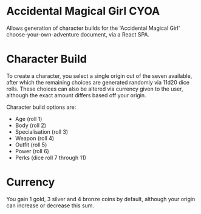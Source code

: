 # Accidental Magical Girl CYOA
Allows generation of character builds for the 'Accidental Magical Girl' choose-your-own-adventure document, via a React SPA.

# Character Build
To create a character, you select a single origin out of the seven available, after which the remaining choices are generated randomly via 11d20 dice rolls. These choices can also be altered via currency given to the user, although the exact amount differs based off your origin.

Character build options are:
- Age (roll 1)
- Body (roll 2)
- Specialisation (roll 3)
- Weapon (roll 4)
- Outfit (roll 5)
- Power (roll 6)
- Perks (dice roll 7 through 11)

# Currency
You gain 1 gold, 3 silver and 4 bronze coins by default, although your origin can increase or decrease this sum.